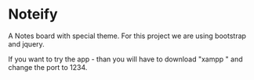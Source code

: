 # Noteify
A Notes board with special theme.
For this project we are using bootstrap and jquery.

If you want to try the app - than you will have to download "xampp " and change the port to 1234.

